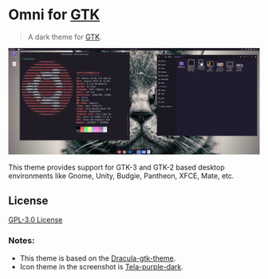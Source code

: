 # Omni for [GTK](https://www.gtk.org/)

> A dark theme for [GTK](https://www.gtk.org/).

![Screenshot](./screenshot.png)

This theme provides support for GTK-3 and GTK-2 based desktop environments like Gnome, Unity, Budgie, Pantheon, XFCE, Mate, etc.

## License

[GPL-3.0 License](./LICENSE)

### Notes:
* This theme is based on the [Dracula-gtk-theme](https://draculatheme.com/gtk).
* Icon theme in the screenshot is [Tela-purple-dark](https://www.gnome-look.org/p/1279924/).